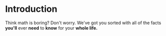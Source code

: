 # Introduction

Think math is boring? Don't worry. We've got you sorted with all of the facts **you'll** ever **need** to **know** for your **whole life.**
